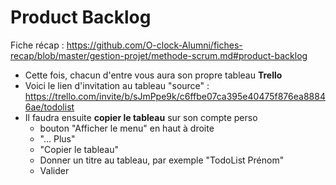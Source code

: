 # Product Backlog

Fiche récap : https://github.com/O-clock-Alumni/fiches-recap/blob/master/gestion-projet/methode-scrum.md#product-backlog

- Cette fois, chacun d'entre vous aura son propre tableau **Trello**
- Voici le lien d'invitation au tableau "source" : https://trello.com/invite/b/sJmPpe9k/c6ffbe07ca395e40475f876ea88846ae/todolist
- Il faudra ensuite **copier le tableau** sur son compte perso
  - bouton "Afficher le menu" en haut à droite
  - "... Plus"
  - "Copier le tableau"
  - Donner un titre au tableau, par exemple "TodoList Prénom"
  - Valider
